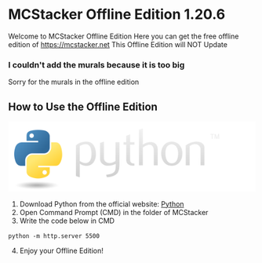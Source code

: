 # MCStacker Offline Edition 1.20.6

Welcome to MCStacker Offline Edition
Here you can get the free offline edition of https://mcstacker.net
This Offline Edition will NOT Update

### I couldn't add the murals because it is too big

Sorry for the murals in the offline edition

## How to Use the Offline Edition

![alt text](https://github.com/Tasfinthebigboy/MCStacker/blob/main/logo.png)
1. Download Python from the official website: [Python](https://www.python.org/)
2. Open Command Prompt (CMD) in the folder of MCStacker
3. Write the code below in CMD

```
python -m http.server 5500
```
4. Enjoy your Offline Edition!
